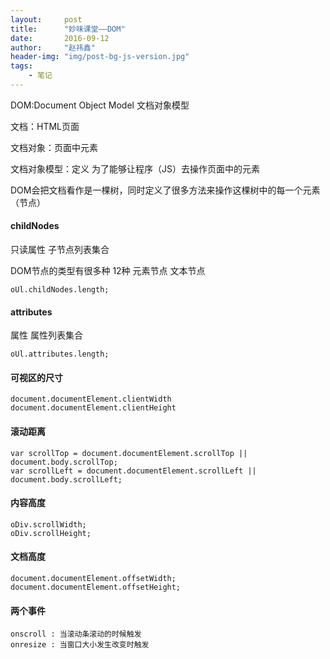 ```yaml
---
layout:     post
title:      "妙味课堂——DOM"
date:       2016-09-12
author:     "赵祎鑫"
header-img: "img/post-bg-js-version.jpg"
tags:
    - 笔记
---
```


DOM:Document Object Model 文档对象模型

文档：HTML页面

文档对象：页面中元素

文档对象模型：定义 为了能够让程序（JS）去操作页面中的元素

DOM会把文档看作是一棵树，同时定义了很多方法来操作这棵树中的每一个元素（节点）

#### childNodes

只读属性 子节点列表集合

DOM节点的类型有很多种 12种 元素节点 文本节点

```
oUl.childNodes.length;
```

#### attributes

属性 属性列表集合

```
oUl.attributes.length;
```

#### 可视区的尺寸

```
document.documentElement.clientWidth
document.documentElement.clientHeight
```

#### 滚动距离

```
var scrollTop = document.documentElement.scrollTop || document.body.scrollTop;
var scrollLeft = document.documentElement.scrollLeft || document.body.scrollLeft;
```

#### 内容高度

```
oDiv.scrollWidth;
oDiv.scrollHeight;
```

#### 文档高度

```
document.documentElement.offsetWidth;
document.documentElement.offsetHeight;
```

#### 两个事件

```
onscroll : 当滚动条滚动的时候触发
onresize : 当窗口大小发生改变时触发
```







